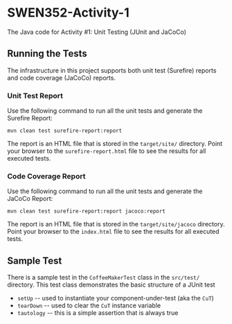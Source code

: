 # SWEN352-Activity-1

 The Java code for Activity #1: Unit Testing (JUnit and JaCoCo)

## Running the Tests

The infrastructure in this project supports both unit test (Surefire) reports
and code coverage (JaCoCo) reports.

### Unit Test Report

Use the following command to run all the unit tests and generate the Surefire Report:

```shell
mvn clean test surefire-report:report
```

The report is an HTML file that is stored in the `target/site/` directory.  Point your
browser to the `surefire-report.html` file to see the results for all executed tests.

### Code Coverage Report

Use the following command to run all the unit tests and generate the JaCoCo Report:

```shell
mvn clean test surefire-report:report jacoco:report
```

The report is an HTML file that is stored in the `target/site/jacoco` directory.  Point your
browser to the `index.html` file to see the results for all executed tests.


## Sample Test

There is a sample test in the `CoffeeMakerTest` class in the `src/test/` directory.
This test class demonstrates the basic structure of a JUnit test

* `setUp` -- used to instantiate your component-under-test (aka the `CuT`)
* `tearDown` -- used to clear the `CuT` instance variable
* `tautology` -- this is a simple assertion that is always true
